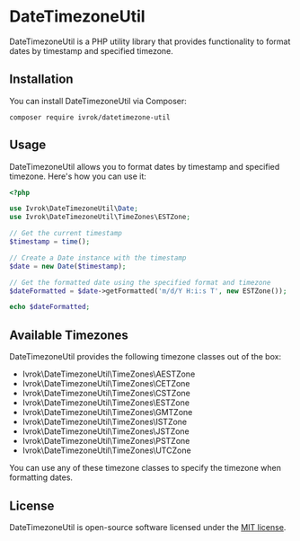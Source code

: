 # DateTimezoneUtil

DateTimezoneUtil is a PHP utility library that provides functionality to format dates by timestamp and specified timezone.

## Installation

You can install DateTimezoneUtil via Composer:

```composer require ivrok/datetimezone-util```

## Usage

DateTimezoneUtil allows you to format dates by timestamp and specified timezone. Here's how you can use it:

```php
<?php

use Ivrok\DateTimezoneUtil\Date;
use Ivrok\DateTimezoneUtil\TimeZones\ESTZone;

// Get the current timestamp
$timestamp = time();

// Create a Date instance with the timestamp
$date = new Date($timestamp);

// Get the formatted date using the specified format and timezone
$dateFormatted = $date->getFormatted('m/d/Y H:i:s T', new ESTZone());

echo $dateFormatted;
```

## Available Timezones

DateTimezoneUtil provides the following timezone classes out of the box:

- Ivrok\DateTimezoneUtil\TimeZones\AESTZone
- Ivrok\DateTimezoneUtil\TimeZones\CETZone
- Ivrok\DateTimezoneUtil\TimeZones\CSTZone
- Ivrok\DateTimezoneUtil\TimeZones\ESTZone
- Ivrok\DateTimezoneUtil\TimeZones\GMTZone
- Ivrok\DateTimezoneUtil\TimeZones\ISTZone
- Ivrok\DateTimezoneUtil\TimeZones\JSTZone
- Ivrok\DateTimezoneUtil\TimeZones\PSTZone
- Ivrok\DateTimezoneUtil\TimeZones\UTCZone

You can use any of these timezone classes to specify the timezone when formatting dates.

## License

DateTimezoneUtil is open-source software licensed under the [MIT license](LICENSE).

